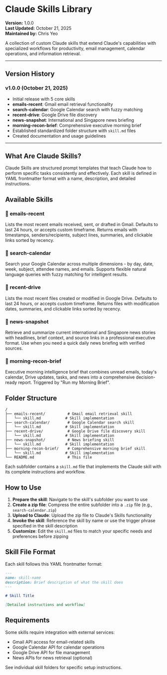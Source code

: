 # Claude Skills Library

**Version:** 1.0.0  
**Last Updated:** October 21, 2025  
**Maintained by:** Chris Yeo

A collection of custom Claude skills that extend Claude's capabilities with specialized workflows for productivity, email management, calendar operations, and information retrieval.

---

## Version History

### v1.0.0 (October 21, 2025)
- Initial release with 5 core skills
- **emails-recent**: Gmail email retrieval functionality
- **search-calendar**: Google Calendar search with fuzzy matching
- **recent-drive**: Google Drive file discovery
- **news-snapshot**: International and Singapore news briefing
- **morning-recon-brief**: Comprehensive executive morning brief
- Established standardized folder structure with `skill.md` files
- Created documentation and usage guidelines

---

## What Are Claude Skills?

Claude Skills are structured prompt templates that teach Claude how to perform specific tasks consistently and effectively. Each skill is defined in YAML frontmatter format with a name, description, and detailed instructions.

## Available Skills

### 📧 **emails-recent**
Lists the most recent emails received, sent, or drafted in Gmail. Defaults to last 24 hours, or accepts custom timeframe. Returns emails with timestamps, senders/recipients, subject lines, summaries, and clickable links sorted by recency.

### 📅 **search-calendar**
Search your Google Calendar across multiple dimensions - by day, date, week, subject, attendee names, and emails. Supports flexible natural language queries with fuzzy matching for intelligent results.

### 📂 **recent-drive**
Lists the most recent files created or modified in Google Drive. Defaults to last 24 hours, or accepts custom timeframe. Returns files with modification dates, summaries, and clickable links sorted by recency.

### 📰 **news-snapshot**
Retrieve and summarize current international and Singapore news stories with headlines, brief context, and source links in a professional executive format. Use when you need a quick daily news briefing with verified sources.

### 🌅 **morning-recon-brief**
Executive morning intelligence brief that combines unread emails, today's calendar, Drive updates, tasks, and news into a comprehensive decision-ready report. Triggered by "Run my Morning Brief".

## Folder Structure

```
/
├── emails-recent/          # Gmail email retrieval skill
│   └── skill.md           # Skill implementation
├── search-calendar/        # Google Calendar search skill
│   └── skill.md           # Skill implementation
├── recent-drive/           # Google Drive file discovery skill
│   └── skill.md           # Skill implementation
├── news-snapshot/          # News briefing skill
│   └── skill.md           # Skill implementation
├── morning-recon-brief/    # Comprehensive morning brief skill
│   └── skill.md           # Skill implementation
└── README.md               # This file
```

Each subfolder contains a `skill.md` file that implements the Claude skill with its complete instructions and workflow.

## How to Use

1. **Prepare the skill**: Navigate to the skill's subfolder you want to use
2. **Create a zip file**: Compress the entire subfolder into a `.zip` file (e.g., `search-calendar.zip`)
3. **Upload to Claude**: Upload the zip file to Claude's Skills functionality
4. **Invoke the skill**: Reference the skill by name or use the trigger phrase specified in the skill description
5. **Customize**: Edit the `skill.md` files to match your specific needs and preferences before zipping

## Skill File Format

Each skill follows this YAML frontmatter format:

```markdown
---
name: skill-name
description: Brief description of what the skill does
---

# Skill Title

[Detailed instructions and workflow]
```

## Requirements

Some skills require integration with external services:
- Gmail API access for email-related skills
- Google Calendar API for calendar operations
- Google Drive API for file management
- News APIs for news retrieval (optional)

See individual skill folders for specific setup instructions.
